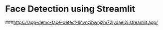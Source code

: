 
# Face Detection using Streamlit

###https://app-demo-face-detect-lmvnzibwnjzm72lydaei2i.streamlit.app/
